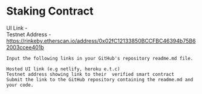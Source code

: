 # Staking Contract

UI Link - <br>
Testnet Address - https://rinkeby.etherscan.io/address/0x02fC12133850BCCFBC46394b75B62003ccee401b

```
Input the following links in your GitHub's repository readme.md file.

Hosted UI link (e.g netlify, heroku e.t.c)
Testnet address showing link to their  verified smart contract
Submit the link to the GitHub repository containing the readme.md and your code.
```
